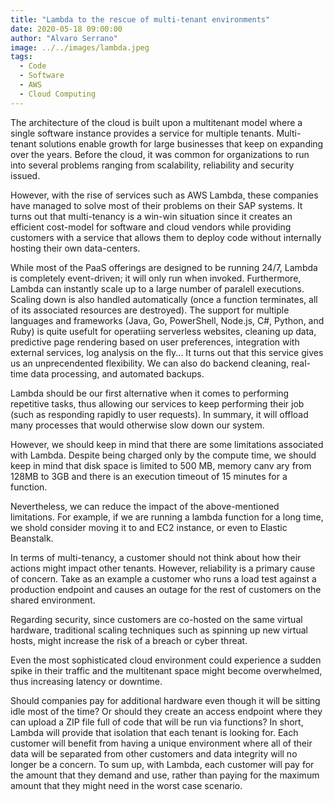 ```yaml
---
title: "Lambda to the rescue of multi-tenant environments"
date: 2020-05-18 09:00:00
author: "Alvaro Serrano"
image: ../../images/lambda.jpeg
tags:
  - Code
  - Software
  - AWS
  - Cloud Computing
---
```


The architecture of the cloud is built upon a multitenant model where a single software instance provides a service for multiple tenants. Multi-tenant solutions enable growth for large businesses that keep on expanding over the years. Before the cloud, it was common for organizations to run into several problems ranging from scalability, reliability and security issued.

However, with the rise of services such as AWS Lambda, these companies have managed to solve most of their problems on their SAP systems. It turns out that multi-tenancy is a win-win situation since it creates an efficient cost-model for software and cloud vendors while providing customers with a service that allows them to deploy code without internally hosting their own data-centers.

While most of the PaaS offerings are designed to be running 24/7, Lambda is completely event-driven; it will only run when invoked. Furthermore, Lambda can instantly scale up to a large number of paralell executions. Scaling down is also handled automatically (once a function terminates, all of its associated resources are destroyed). The support for multiple languages and frameworks (Java, Go, PowerShell, Node.js, C#, Python, and Ruby) is quite usefult for operatiing serverless websites, cleaning up data, predictive page rendering based on user preferences, integration with external services, log analysis on the fly... It turns out that this service gives us an unprecendented flexibility. We can also do backend cleaning, real-time data processing, and automated backups.

Lambda should be our first alternative when it comes to performing repetitive tasks, thus allowing our services to keep performing their job (such as responding rapidly to user requests). In summary, it will offload many processes that would otherwise slow down our system.

However, we should keep in mind that there are some limitations associated with Lambda. Despite being charged only by the compute time, we should keep in mind that disk space is limited to 500 MB, memory canv ary from 128MB to 3GB and there is an execution timeout of 15 minutes for a function.

Nevertheless, we can reduce the impact of the above-mentioned limitations. For example, if we are running a lambda function for a long time, we shold consider moving it to and EC2 instance, or even to Elastic Beanstalk.

In terms of multi-tenancy, a customer should not think about how their actions might impact other tenants. However, reliability is a primary cause of concern. Take as an example a customer who runs a load test against a production endpoint and causes an outage for the rest of customers on the shared environment.

Regarding security, since customers are co-hosted on the same virtual hardware, traditional scaling techniques such as spinning up new virtual hosts, might increase the risk of a breach or cyber threat.

Even the most sophisticated cloud environment could experience a sudden spike in their traffic and the multitenant space might become overwhelmed, thus increasing latency or downtime.

Should companies pay for additional hardware even though it will be sitting idle most of the time? Or should they create an access endpoint where they can upload a ZIP file full of code that will be run via functions? In short, Lambda will provide that isolation that each tenant is looking for. Each customer will benefit from having a unique environment where all of their data will be separated from other customers and data integrity will no longer be a concern. To sum up, with Lambda, each customer will pay for the amount that they demand and use, rather than paying for the maximum amount that they might need in the worst case scenario.
